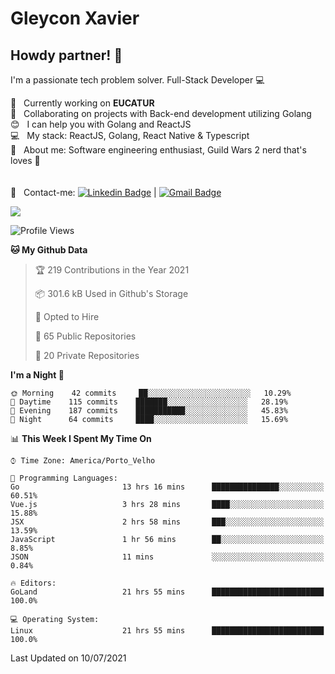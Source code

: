 # Gleycon Xavier

## Howdy partner! 👋

I'm a passionate tech problem solver.
Full-Stack Developer :computer:

 :rocket:  &nbsp; Currently working on **EUCATUR**
 <br/> :purple_heart: &nbsp; Collaborating on projects with Back-end development utilizing Golang
 <br/> :blush: &nbsp; I can help you with Golang and ReactJS
 <br/> :computer: &nbsp; My stack: ReactJS, Golang, React Native & Typescript
 <br/> 💬  &nbsp; About me: Software engineering enthusiast, Guild Wars 2 nerd that's loves :apple:
 <br/>
 <br/>
 <br/> :email: &nbsp; Contact-me: [![Linkedin Badge](https://img.shields.io/badge/-GleyconXavier-blue?style=flat-square&logo=Linkedin&logoColor=white&link=https://www.linkedin.com/in/gleyconxavier/)](https://www.linkedin.com/in/gleyconxavier/) 
| 
[![Gmail Badge](https://img.shields.io/badge/-gleyconxcarlos@gmail.com-c14438?style=flat-square&logo=Gmail&logoColor=white&link=mailto:gleyconxcarlos@gmail.com)](mailto:gleyconxcarlos@gmail.com)

![](https://komarev.com/ghpvc/?username=gleyconxavier)

<!--START_SECTION:waka-->
![Profile Views](http://img.shields.io/badge/Profile%20Views-0-blue)

**🐱 My Github Data** 

> 🏆 219 Contributions in the Year 2021
 > 
> 📦 301.6 kB Used in Github's Storage 
 > 
> 💼 Opted to Hire
 > 
> 📜 65 Public Repositories 
 > 
> 🔑 20 Private Repositories  
 > 
**I'm a Night 🦉** 

```text
🌞 Morning    42 commits     ██░░░░░░░░░░░░░░░░░░░░░░░   10.29% 
🌆 Daytime    115 commits    ███████░░░░░░░░░░░░░░░░░░   28.19% 
🌃 Evening    187 commits    ███████████░░░░░░░░░░░░░░   45.83% 
🌙 Night      64 commits     ████░░░░░░░░░░░░░░░░░░░░░   15.69%

```


📊 **This Week I Spent My Time On** 

```text
⌚︎ Time Zone: America/Porto_Velho

💬 Programming Languages: 
Go                       13 hrs 16 mins      ███████████████░░░░░░░░░░   60.51% 
Vue.js                   3 hrs 28 mins       ████░░░░░░░░░░░░░░░░░░░░░   15.88% 
JSX                      2 hrs 58 mins       ███░░░░░░░░░░░░░░░░░░░░░░   13.59% 
JavaScript               1 hr 56 mins        ██░░░░░░░░░░░░░░░░░░░░░░░   8.85% 
JSON                     11 mins             ░░░░░░░░░░░░░░░░░░░░░░░░░   0.84%

🔥 Editors: 
GoLand                   21 hrs 55 mins      █████████████████████████   100.0%

💻 Operating System: 
Linux                    21 hrs 55 mins      █████████████████████████   100.0%

```


 Last Updated on 10/07/2021
<!--END_SECTION:waka-->
